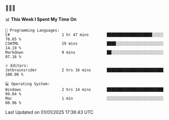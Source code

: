 ### 👋👋👋
<!--START_SECTION:waka-->
📊 **This Week I Spent My Time On** 

```text
💬 Programming Languages: 
C#                       1 hr 47 mins        ████████████████████░░░░░   78.65 % 
CSHTML                   19 mins             ████░░░░░░░░░░░░░░░░░░░░░   14.19 % 
Markdown                 9 mins              ██░░░░░░░░░░░░░░░░░░░░░░░   07.16 % 

🔥 Editors: 
Jetbrainsrider           2 hrs 16 mins       █████████████████████████   100.00 % 

💻 Operating System: 
Windows                  2 hrs 14 mins       █████████████████████████   99.04 % 
Mac                      1 min               ░░░░░░░░░░░░░░░░░░░░░░░░░   00.96 % 
```


 Last Updated on 01/01/2025 17:36:43 UTC
<!--END_SECTION:waka-->
